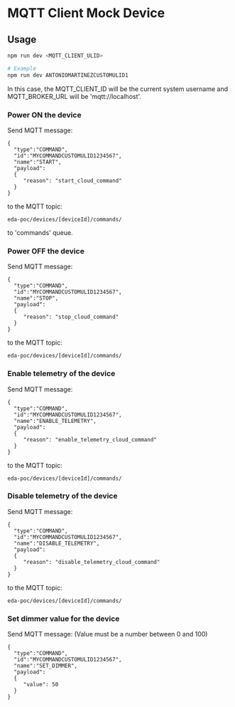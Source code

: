 # MQTT Client Mock Device

## Usage

```bash
npm run dev <MQTT_CLIENT_ULID>

# Example
npm run dev ANTONIOMARTINEZCUSTOMULID1
```

In this case, the MQTT_CLIENT_ID will be the current system username and MQTT_BROKER_URL will be 'mqtt://localhost'.

### Power ON the device

Send MQTT message:

```
{
  "type":"COMMAND",
  "id":"MYCOMMANDCUSTOMULID1234567",
  "name":"START",
  "payload":
  {
     "reason": "start_cloud_command"
  }
}
```

to the MQTT topic:

```
eda-poc/devices/[deviceId]/commands/
```

to 'commands' queue.

### Power OFF the device

Send MQTT message:

```
{
  "type":"COMMAND",
  "id":"MYCOMMANDCUSTOMULID1234567",
  "name":"STOP",
  "payload":
  {
     "reason": "stop_cloud_command"
  }
}
```

to the MQTT topic:

```
eda-poc/devices/[deviceId]/commands/
```

### Enable telemetry of the device

Send MQTT message:

```
{
  "type":"COMMAND",
  "id":"MYCOMMANDCUSTOMULID1234567",
  "name":"ENABLE_TELEMETRY",
  "payload":
  {
     "reason": "enable_telemetry_cloud_command"
  }
}
```

to the MQTT topic:

```
eda-poc/devices/[deviceId]/commands/
```

### Disable telemetry of the device

Send MQTT message:

```
{
  "type":"COMMAND",
  "id":"MYCOMMANDCUSTOMULID1234567",
  "name":"DISABLE_TELEMETRY",
  "payload":
  {
     "reason": "disable_telemetry_cloud_command"
  }
}
```

to the MQTT topic:

```
eda-poc/devices/[deviceId]/commands/
```

### Set dimmer value for the device

Send MQTT message:
(Value must be a number between 0 and 100)

```
{
  "type":"COMMAND",
  "id":"MYCOMMANDCUSTOMULID1234567",
  "name":"SET_DIMMER",
  "payload":
  {
     "value": 50
  }
}
```
